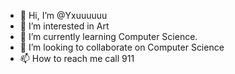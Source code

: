 - 👋 Hi, I’m @Yxuuuuuu
- 👀 I’m interested in Art
- 🌱 I’m currently learning Computer Science. 
- 💞️ I’m looking to collaborate on Computer Science
- 📫 How to reach me call 911

<!---
Yxuuuuuu/Yxuuuuuu is a ✨ special ✨ repository because its `README.md` (this file) appears on your GitHub profile.
You can click the Preview link to take a look at your changes.
--->
